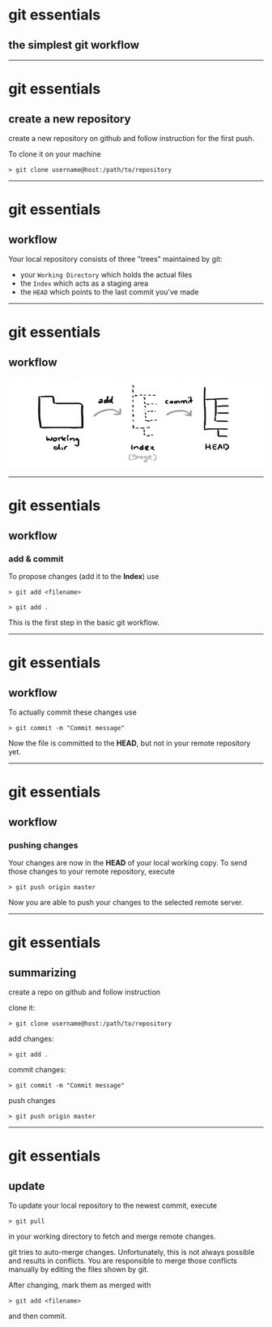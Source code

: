 # git essentials

## the simplest git workflow

- - -
# git essentials

## create a new repository

create a new repository on github and follow instruction for the first push.

To clone it on your machine

```
> git clone username@host:/path/to/repository
```

- - -

# git essentials

## workflow

Your local repository consists of three "trees" maintained by git:

* your `Working Directory` which holds the actual files
* the `Index` which acts as a staging area
* the `HEAD` which points to the last commit you've made

- - -

# git essentials

## workflow

![trees](https://github.com/cvdlab/git-crumbs/raw/master/git/images/trees.png "trees")

- - -

# git essentials

## workflow

### add & commit

To propose changes (add it to the **Index**) use

```
> git add <filename>
```

```
> git add .
```

This is the first step in the basic git workflow.

- - -

# git essentials

## workflow

To actually commit these changes use

```
> git commit -m "Commit message"
```

Now the file is committed to the **HEAD**, but not in your remote repository yet.

- - -

# git essentials

## workflow


### pushing changes

Your changes are now in the **HEAD** of your local working copy.
To send those changes to your remote repository, execute

```
> git push origin master
```

Now you are able to push your changes to the selected remote server.

- - -

# git essentials

## summarizing

create a repo on github and follow instruction

clone it:

```
> git clone username@host:/path/to/repository
```

add changes:

```
> git add .
```

commit changes:

```
> git commit -m "Commit message"
```

push changes

```
> git push origin master
```

- - -

# git essentials

## update

To update your local repository to the newest commit, execute

```
> git pull
```

in your working directory to fetch and merge remote changes.

git tries to auto-merge changes.
Unfortunately, this is not always possible and results in conflicts.
You are responsible to merge those conflicts manually by editing the files shown by git.

After changing, mark them as merged with

```
> git add <filename>
```

and then commit.